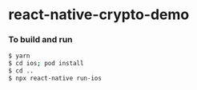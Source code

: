 # react-native-crypto-demo

### To build and run
```Bash
$ yarn
$ cd ios; pod install
$ cd ..
$ npx react-native run-ios
```
